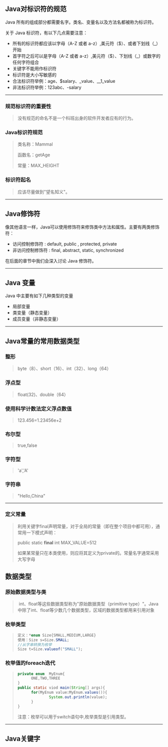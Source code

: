 ## Java对标识符的规范

Java 所有的组成部分都需要名字。类名、变量名以及方法名都被称为标识符。

关于 Java 标识符，有以下几点需要注意：

- 所有的标识符都应该以字母（A-Z 或者 a-z）,美元符（$）、或者下划线（_）开始
- 首字符之后可以是字母（A-Z 或者 a-z）,美元符（$）、下划线（_）或数字的任何字符组合
- 关键字不能用作标识符
- 标识符是大小写敏感的
- 合法标识符举例：age、$salary、_value、__1_value
- 非法标识符举例：123abc、-salary

---



### 规范标识符的重要性

> 没有规范的命名不是一个科班出身的软件开发者应有的行为。

### Java标识符规范

> 类名称：Mammal
>
> 函数名：getAge
>
> 常量：MAX_HEIGHT

### 标识符起名

>  应该尽量做到"望名知义"。

---

## Java修饰符

像其他语言一样，Java可以使用修饰符来修饰类中方法和属性。主要有两类修饰符：

- 访问控制修饰符 : default, public , protected, private
- 非访问控制修饰符 : final, abstract, static, synchronized

在后面的章节中我们会深入讨论 Java 修饰符。

---

## Java 变量

Java 中主要有如下几种类型的变量

- 局部变量
- 类变量（静态变量）
- 成员变量（非静态变量）

---



##  Java常量的常用数据类型

### 整形

> byte（8）、short（16）、int（32）、long（64）

### 浮点型

> float(32)、double（64）

### 使用科学计数法定义浮点数值

> 123.456=1.23456e+2

### 布尔型

> true,false

### 字符型

> 'a','A'

### 字符串

> "Hello,China"

---



### 定义常量

> ​	利用关键字final声明常量，对于全局的常量（即在整个项目中都可用），通常用一下模式声明：
>
> public static **final** int MAX_VALUE=512
>
> ​	如果某常量只在本类使用，则应将其定义为private的。常量名字通常采用大写字母

## 数据类型

### 原始数据类型与类

> ​	int、float等这些数据类型称为"原始数据类型（primitive type）"。Java中除了int、float等少数几个数据类型，区域的数据类型都用来引用对象

### 枚举类型

> ```java
> 定义：*enum Size{SMALL,MEDIUM,LARGE}
> 使用：Size s=Size.SMALL;
> //从字串转换为枚举
> Size t=Size.valueof("SMALL");
> ```

### 枚举值的foreach迭代

> ```java
> private enum  MyEnum{
> 		ONE,TWO,THREE
> }
> public static viod main(String[] args){
> 		for(MyEnum value:MyEnum.values()){
> 				System.out.println(value);
> 		}
> }
> ```
>
> 注意：枚举可以用于switch语句中,枚举类型是引用类型。

---

## Java关键字


